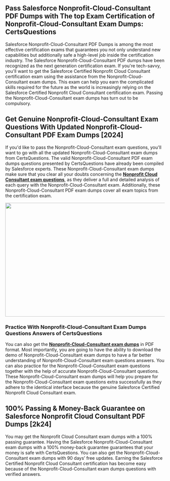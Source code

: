 <h2>Pass Salesforce Nonprofit-Cloud-Consultant PDF Dumps with The top Exam Certification of Nonprofit-Cloud-Consultant Exam Dumps: CertsQuestions</h2>
<p>Salesforce Nonprofit-Cloud-Consultant PDF Dumps is among the most effective certification exams that guarantees you not only understand new capabilities but additionally safe a high-level job inside the certification industry. The Salesforce Nonprofit-Cloud-Consultant PDF dumps have been recognized as the next generation certification exam. If you're tech-savvy, you'll want to get the Salesforce Certified Nonprofit Cloud Consultant certification exam using the assistance from the Nonprofit-Cloud-Consultant exam dumps. This exam can help you earn the complicated skills required for the future as the world is increasingly relying on the Salesforce Certified Nonprofit Cloud Consultant certification exam. Passing the Nonprofit-Cloud-Consultant exam dumps has turn out to be compulsory.</p>
<h2>Get Genuine Nonprofit-Cloud-Consultant Exam Questions With Updated Nonprofit-Cloud-Consultant PDF Exam Dumps [2024]</h2>
<p>If you'd like to pass the Nonprofit-Cloud-Consultant exam questions, you'll want to go with all the updated Nonprofit-Cloud-Consultant exam dumps from CertsQuestions. The valid Nonprofit-Cloud-Consultant PDF exam dumps questions presented by CertsQuestions have already been compiled by Salesforce experts. These Nonprofit-Cloud-Consultant exam dumps make sure that you clear all your doubts concerning the <strong><a href="https://www.certsquestions.com/nonprofit-cloud-consultant--certification.html">Nonprofit Cloud Consultant  exam questions</a></strong>, as they deliver a full and detailed analysis of each query with the Nonprofit-Cloud-Consultant exam. Additionally, these Nonprofit-Cloud-Consultant PDF exam dumps cover all exam topics from the certification exam.</p>
<p><img style="display: block; margin-left: auto; margin-right: auto;" src="https://i.imgur.com/53zZ4Bb.png" alt="" width="720" height="360" /></p>
<h3>Practice With Nonprofit-Cloud-Consultant Exam Dumps Questions Answers of CertsQuestions</h3>
<p>You can also get the <a href="https://www.certsquestions.com/Nonprofit-Cloud-Consultant-pdf-dumps.html"><strong>Nonprofit-Cloud-Consultant exam dumps</strong></a> in PDF format. Most importantly, you are going to have the ability to download the demo of Nonprofit-Cloud-Consultant exam dumps to have a far better understanding of Nonprofit-Cloud-Consultant exam questions answers. You can also practice for the Nonprofit-Cloud-Consultant exam questions together with the help of accurate Nonprofit-Cloud-Consultant questions. These Nonprofit-Cloud-Consultant exam dumps will help you prepare for the Nonprofit-Cloud-Consultant exam questions extra successfully as they adhere to the identical interface because the genuine Salesforce Certified Nonprofit Cloud Consultant exam.</p>
<h2>100% Passing &amp; Money-Back Guarantee on Salesforce Nonprofit Cloud Consultant PDF Dumps [2k24]</h2>
<p>You may get the Nonprofit Cloud Consultant exam dumps with a 100% passing guarantee. Having the Salesforce Nonprofit-Cloud-Consultant exam dumps with a 100% money-back guarantee guarantees that your money is safe with CertsQuestions. You can also get the Nonprofit-Cloud-Consultant exam dumps with 90 days&rsquo; free updates. Earning the Salesforce Certified Nonprofit Cloud Consultant certification has become easy because of the Nonprofit-Cloud-Consultant exam dumps questions with verified answers.</p>

